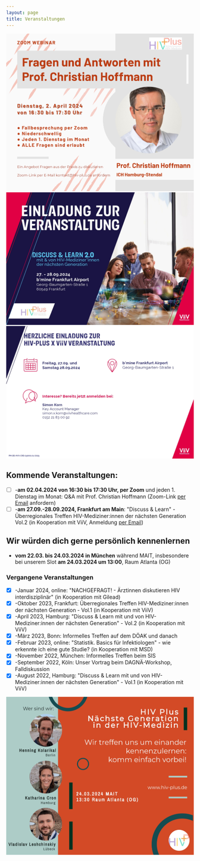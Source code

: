 ```yaml
---
layout: page
title: Veranstaltungen
---
```

![Flyer](/assets/img/HIVPlus_Flyer_Hoffmann_Version5.png)
![Flyer](/assets/img/HIVPlus_Flyer_Frankfurt_1.jpg)
![Flyer](/assets/img/HIVPlus_Flyer_Frankfurt_2.jpg)

## Kommende Veranstaltungen:
- [ ]  -**am 02.04.2024 von 16:30 bis 17:30 Uhr, per Zoom** und jeden 1. Dienstag im Monat: Q&A mit Prof. Christian Hoffmann (Zoom-Link [per Email](mailto:kontakt@hiv-plus.de) anfordern)
- [ ]  -**am 27.09.-28.09.2024, Frankfurt am Main**: "Discuss & Learn" - Überregionales Treffen HIV-Mediziner:innen der nächsten Generation Vol.2 (in Kooperation mit ViiV, Anmeldung [per Email](mailto:simon.x.korn@viivhealthcare.com))

## Wir würden dich gerne persönlich kennenlernen
 - **vom 22.03. bis 24.03.2024 in München** während MAIT, insbesondere bei unserem Slot **am 24.03.2024 um 13:00**, Raum Atlanta (OG)

### Vergangene Veranstaltungen
- [x]  -Januar 2024, online: "NACHGEFRAGT! - Ärztinnen diskutieren HIV interdisziplinär" (in Kooperation mit Gilead)
- [x]  -Oktober 2023, Frankfurt: Überregionales Treffen HIV-Mediziner:innen der nächsten Generation - Vol.1 (in Kooperation mit ViiV)
- [x]  -April 2023, Hamburg: "Discuss & Learn mit und von HIV-Mediziner:innen der nächsten Generation" - Vol.2 (in Kooperation mit ViiV)
- [x]  -März 2023, Bonn: Informelles Treffen auf dem DÖAK und danach
- [x]  -Februar 2023, online: "Statistik. Basics für Infektiologen" - wie erkennte ich eine gute Studie? (in Kooperation mit MSD)
- [x]  -November 2022, München: Informelles Treffen beim SIS
- [x]  -September 2022, Köln: Unser Vortrag beim DAGNÄ-Workshop, Falldiskussion
- [x]  -August 2022, Hamburg: "Discuss & Learn mit und von HIV-Mediziner:innen der nächsten Generation" - Vol.1 (in Kooperation mit ViiV)

![Flyer](/assets/img/HIVPlus_Flyer.jpg)
